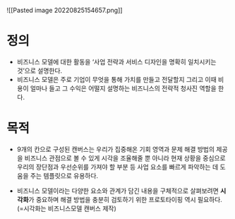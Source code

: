 
![[Pasted image 20220825154657.png]]



# 정의

- 비즈니스 모델에 대한 활동을 ‘사업 전략과 서비스 디자인을 명확히 일치시키는 것’으로 설명한다.
- 비즈니스 모델은 주로 기업이 무엇을 통해 가치를 만들고 전달할지 그리고 이때 비용이 얼마나 들고 그 수익은 어떨지 설명하는 비즈니스의 전략적 청사진 역할을 한다. 


# 목적

- 9개의 칸으로 구성된 캔버스는 우리가 집중해온 기회 영역과 문제 해결 방법의 제공을 비즈니스 관점으로 볼 수 있게 시각을 조율해줄 뿐 아니라 현재 상황을 중심으로 우리의 장단점과 우선순위를 가져야 할 부분 등 사업 요소를 빠르게 파악하는 데 도움을 주는 템플릿으로 유용하다.


- 비즈니스 모델이라는 다양한 요소와 관계가 담긴 내용을 구체적으로 살펴보려면 **시각화**가 중요하며 해결 방법을 충분히 검토하기 위한 프로토타이핑 역시 필요하다. (=시각화는 비즈니스모델 캔버스 제작)